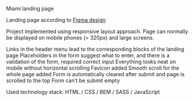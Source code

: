 Miami landing page 

Landing page according to [Figma design](https://www.figma.com/file/nHz8bflIwJaWP3P99vKTH5/miami_home_new?node-id=16033%3A3)

Project implemented using responsive layout approach. 
Page can normally be displayed on mobile phones (> 320px) and large screens.

Links in the header menu lead to the corresponding blocks of the landing page
Placeholders in the form suggest what to enter, and there is a validation of the form, required correct input
Everything looks neat on mobile without horizontal scrolling
Favicon added
Smooth scroll for the whole page added
Form is automatically cleared after submit and page is scrolled to the top
Form can’t be submit empty

Used technology stack: HTML / CSS / BEM / SASS / JavaScript

